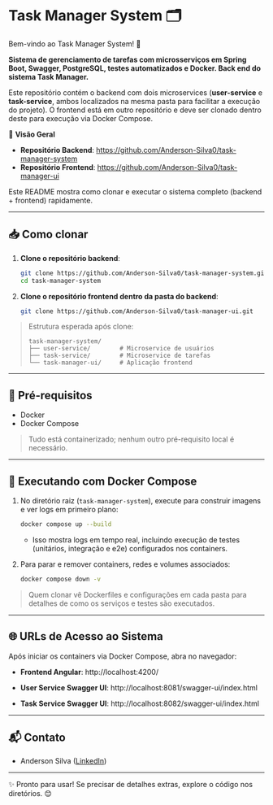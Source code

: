 # Task Manager System 🗂️

Bem-vindo ao Task Manager System! 🚀

**Sistema de gerenciamento de tarefas com microsserviços em Spring Boot, Swagger, PostgreSQL, testes automatizados e Docker. Back end do sistema Task Manager.**

Este repositório contém o backend com dois microservices (**user-service** e **task-service**, ambos localizados na mesma pasta para facilitar a execução do projeto). O frontend está em outro repositório e deve ser clonado dentro deste para execução via Docker Compose.

🚀 **Visão Geral**

- **Repositório Backend**: https://github.com/Anderson-Silva0/task-manager-system
- **Repositório Frontend**: https://github.com/Anderson-Silva0/task-manager-ui

Este README mostra como clonar e executar o sistema completo (backend + frontend) rapidamente.

------

## 📥 Como clonar

1. **Clone o repositório backend**:

   ```bash
   git clone https://github.com/Anderson-Silva0/task-manager-system.git
   cd task-manager-system
   ```

2. **Clone o repositório frontend dentro da pasta do backend**:

   ```bash
   git clone https://github.com/Anderson-Silva0/task-manager-ui.git
   ```

> Estrutura esperada após clone:
>
> ```plain
> task-manager-system/
> ├── user-service/        # Microservice de usuários
> ├── task-service/        # Microservice de tarefas
> └── task-manager-ui/     # Aplicação frontend
> ```

------

## 🐳 Pré-requisitos

- Docker
- Docker Compose

> Tudo está containerizado; nenhum outro pré-requisito local é necessário.

------

## 🐳 Executando com Docker Compose

1. No diretório raiz (`task-manager-system`), execute para construir imagens e ver logs em primeiro plano:

   ```bash
   docker compose up --build
   ```

   - Isso mostra logs em tempo real, incluindo execução de testes (unitários, integração e e2e) configurados nos containers.

2. Para parar e remover containers, redes e volumes associados:

   ```bash
   docker compose down -v
   ```

> Quem clonar vê Dockerfiles e configurações em cada pasta para detalhes de como os serviços e testes são executados.

------

## 🌐 URLs de Acesso ao Sistema

Após iniciar os containers via Docker Compose, abra no navegador:

- **Frontend Angular**: http://localhost:4200/

- **User Service Swagger UI**: http://localhost:8081/swagger-ui/index.html
- **Task Service Swagger UI**: http://localhost:8082/swagger-ui/index.html

------

## 📬 Contato

- Anderson Silva ([LinkedIn](https://www.linkedin.com/in/anderson-da-silva-004a0320b/))

------

✨ Pronto para usar! Se precisar de detalhes extras, explore o código nos diretórios. 😊
